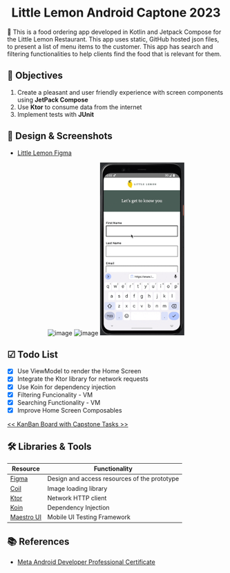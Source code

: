 <h1 align="center"> Little Lemon Android Captone 2023 </h1> 
🍋 This is a food ordering app developed in Kotlin and Jetpack Compose for the Little Lemon Restaurant. This app uses static, GitHub hosted json files, to present a list of menu items to the customer. This app has search and filtering functionalities to help clients find the food that is relevant for them. 

## 🎯 Objectives

1. Create a pleasant and user friendly experience with screen components using **JetPack Compose** 
2. Use **Ktor** to consume data from the internet
3. Implement tests with **JUnit** 

## 📲 Design & Screenshots

- [Little Lemon Figma](https://www.figma.com/file/Kn9dkpxIqUgR4CR77SWEo1/Little-Lemon-food-ordering-app---Capstone-Project?type=design&node-id=0%3A1&t=agUK0VpMSCC0j29q-1)

  

<p align="center">
  <img width="840" alt="image" src="https://github.com/mirianfonkam/LittleLemon/assets/28691174/5f7ebdd0-5ae6-421f-8698-51c287d57101">
  
  <img width="840" alt="image" src="https://github.com/mirianfonkam/LittleLemon/assets/28691174/8f8d2532-de84-4eb7-8631-1c842e0c40da">

  <img src="https://github.com/mirianfonkam/LittleLemon/blob/main/docs/little.gif" height="400" alt="Little Lemon App Demo Gif" />

</p>

## ☑ Todo List 
 - [x] Use ViewModel to render the Home Screen
 - [x] Integrate the Ktor library for network requests
 - [x] Use Koin for dependency injection
 - [x] Filtering Funcionality - VM
 - [x] Searching Functionality - VM
 - [x] Improve Home Screen Composables

[<< KanBan Board with Capstone Tasks >>](https://github.com/users/mirianfonkam/projects/5)

## 🛠️ Libraries & Tools

| Resource | Functionality |
| ------ | ------ |
| [Figma](https://figma.com) | Design and access resources of the prototype |
| [Coil](https://github.com/coil-kt/coil)| Image loading library|
| [Ktor](https://github.com/ktorio/ktor)| Network HTTP client|
| [Koin](https://github.com/InsertKoinIO/koin)| Dependency Injection|
| [Maestro UI](https://maestro.mobile.dev)| Mobile UI Testing Framework|


## 📚 References

 - [Meta Android Developer Professional Certificate](https://www.coursera.org/professional-certificates/meta-android-developer?#courses)
